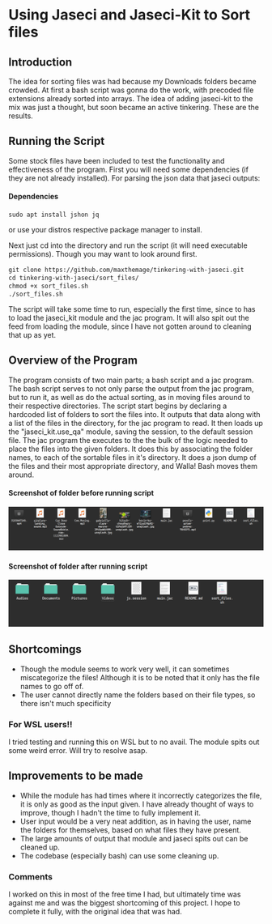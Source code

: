 # Using Jaseci and Jaseci-Kit to Sort files

## Introduction
The idea for sorting files was had because my Downloads folders became crowded. At first a bash script was gonna do the work, with precoded file extensions already sorted into arrays. The idea of adding jaseci-kit to the mix was just a thought, but soon became an active tinkering. These are the results.

## Running the Script

Some stock files have been included to test the functionality and effectiveness of the program.
First you will need some dependencies (if they are not already installed). For parsing the json data that jaseci outputs:
#### Dependencies
```
sudo apt install jshon jq
```
or use your distros respective package manager to install.

Next just cd into the directory and run the script (it will need executable permissions). Though you may want to look around first.  
```
git clone https://github.com/maxthemage/tinkering-with-jaseci.git 
cd tinkering-with-jaseci/sort_files/ 
chmod +x sort_files.sh
./sort_files.sh
```

The script will take some time to run, especially the first time, since to has to load the jaseci_kit module and the jac program. It will also spit out the feed from loading the module, since I have not gotten around to cleaning that up as yet.

## Overview of the Program 

The program consists of two main parts; a bash script and a jac program. The bash script serves to not only parse the output from the jac program, but to run it, as well as do the actual sorting, as in moving files around to their respective directories. The script start begins by declaring a hardcoded list of folders to sort the files into. It outputs that data along with a list of the files in the directory, for the jac program to read. It then loads up the "jaseci_kit.use_qa" module, saving the session, to the default session file. The jac program the executes to the the bulk of the logic needed to place the files into the given folders. It does this by associating the folder names, to each of the sortable files in it's directory. It does a json dump of the files and their most appropriate directory, and Walla! Bash moves them around.

#### Screenshot of folder before running script
![alt text](https://github.com/maxthemage/tinkering-with-jaseci/blob/master/before_sort.png)

#### Screenshot of folder after running script
![alt text](https://github.com/maxthemage/tinkering-with-jaseci/blob/master/after_sort.png)


## Shortcomings

* Though the module seems to work very well, it can sometimes miscategorize the files! Although it is to be noted that it only has the file names to go off of.
* The user cannot directly name the folders based on their file types, so there isn't much specificity

### For WSL users!!
I tried testing and running this on WSL but to no avail. The module spits out some weird error. Will try to resolve asap.

## Improvements to be made

* While the module has had times where it incorrectly categorizes the file, it is only as good as the input given. I have already thought of ways to improve, though I  hadn't the time to fully implement it.
* User input would be a very neat addition, as in having the user, name the folders for themselves, based on what files they have present.
* The large amounts of output that module and jaseci spits out can be cleaned up.
* The codebase (especially bash) can use some cleaning up.

### Comments
I worked on this in most of the free time I had, but ultimately time was against me and was the biggest shortcoming of this project. I hope to complete it fully, with the original idea that was had.


